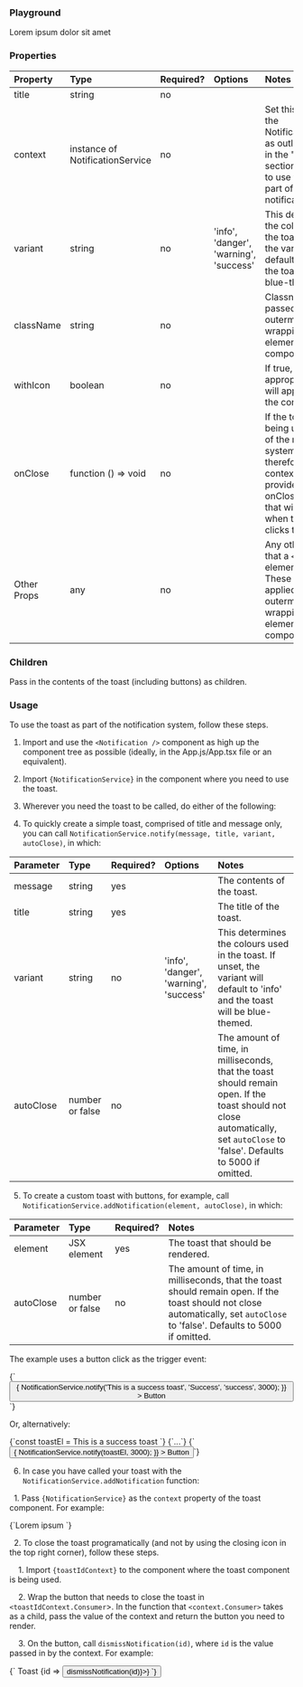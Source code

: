 <Anchor idToScrollTo="playground"><h3>Playground</h3></Anchor>

<Playground>
   <Toast>Lorem ipsum dolor sit amet</Toast>
</Playground>

<Anchor idToScrollTo="properties"><h3>Properties</h3></Anchor>

| Property    | Type                            | Required? | Options                                | Notes                                                                                                                                                                                        |
| :---------- | :------------------------------ | :-------- | :------------------------------------- | :------------------------------------------------------------------------------------------------------------------------------------------------------------------------------------------- |
| title       | string                          | no        |                                        |                                                                                                                                                                                              |
| context     | instance of NotificationService | no        |                                        | Set this property to the NotificationService, as outlined below in the "Usage" section, if you wish to use the toast as part of the notification system.                                     |
| variant     | string                          | no        | 'info', 'danger', 'warning', 'success' | This determines the colours used in the toast. If unset, the variant will default to 'info' and the toast will be blue-themed.                                                               |
| className   | string                          | no        |                                        | Classnames can be passed to the outermost wrapping `<div>` element of the component.                                                                                                         |
| withIcon    | boolean                         | no        |                                        | If true, an appropriate icon will appear next to the content.                                                                                                                                |
| onClose     | function () => void             | no        |                                        | If the toast is not being used as part of the notification system, and, therefore, no context is provided, provide the onClose function that will be called when the user clicks the X icon. |
| Other Props | any                             | no        |                                        | Any other props that a `<div>` element can take. These will be applied to the outermost wrapping `<div>` element of the component.                                                           |

<Anchor idToScrollTo="children"><h3>Children</h3></Anchor>

Pass in the contents of the toast (including buttons) as children.

<Anchor idToScrollTo="usage"><h3>Usage</h3></Anchor>

To use the toast as part of the notification system, follow these steps.

1. Import and use the `<Notification />` component as high up the component tree as possible (ideally, in the App.js/App.tsx file or an equivalent).

2. Import `{NotificationService}` in the component where you need to use the toast.

3. Wherever you need the toast to be called, do either of the following:
4. To quickly create a simple toast, comprised of title and message only, you can call `NotificationService.notify(message, title, variant, autoClose)`, in which:
   
| Parameter | Type            | Required? | Options                                | Notes                                                                                                                                                                         |
| :-------- | :-------------- | :-------- | :------------------------------------- | :---------------------------------------------------------------------------------------------------------------------------------------------------------------------------- |
| message   | string          | yes       |                                        | The contents of the toast.                                                                                                                                                    |
| title     | string          | yes       |                                        | The title of the toast.                                                                                                                                                       |
| variant   | string          | no        | 'info', 'danger', 'warning', 'success' | This determines the colours used in the toast. If unset, the variant will default to 'info' and the toast will be blue-themed.                                                |
| autoClose | number or false | no        |                                        | The amount of time, in milliseconds, that the toast should remain open. If the toast should not close automatically, set `autoClose` to 'false'. Defaults to 5000 if omitted. |

5. To create a custom toast with buttons, for example, call `NotificationService.addNotification(element, autoClose)`, in which:

| Parameter | Type            | Required? | Notes                                                                                                                                                                         |
| :-------- | :-------------- | :-------- | :---------------------------------------------------------------------------------------------------------------------------------------------------------------------------- |
| element   | JSX element     | yes       | The toast that should be rendered.                                                                                                                                            |
| autoClose | number or false | no        | The amount of time, in milliseconds, that the toast should remain open. If the toast should not close automatically, set `autoClose` to 'false'. Defaults to 5000 if omitted. |

The example uses a button click as the trigger event:


<CodeSnippet>
   {`<Button
   size="small"
   variant="tertiary"
   onClick={() => {
   NotificationService.notify('This is a success toast', 'Success', 'success', 3000);
   }}
   > Button </Button>`}
</CodeSnippet>


Or, alternatively:

<CodeSnippet>
   {`const toastEl = <Toast variant='success' title='Success' context={NotificationService}> 
      This is a success toast 
   </Toast>`}
   {`...`}
   {`<Button
   size="small"
   variant="tertiary"
   onClick={() => {
   NotificationService.notify(toastEl, 3000);
   }}
   > Button </Button>`}
</CodeSnippet>

6.  In case you have called your toast with the `NotificationService.addNotification` function:

&nbsp;&nbsp;1.  Pass `{NotificationService}` as the `context` property of the toast component. For example:

<CodeSnippet>
   {`<Toast variant="info" title="Toast title" context={NotificationService}>Lorem ipsum </Toast>`}
</CodeSnippet>

&nbsp;&nbsp;2.  To close the toast programatically (and not by using the closing icon in the top right corner), follow these steps.

   &nbsp;&nbsp;&nbsp;&nbsp;1. Import `{toastIdContext}` to the component where the toast component is being used.

   &nbsp;&nbsp;&nbsp;&nbsp;2. Wrap the button that needs to close the toast in `<toastIdContext.Consumer`>. In the function that `<context.Consumer>` takes as a child, pass the value of the context and return the button you need to render.

   &nbsp;&nbsp;&nbsp;&nbsp;3. On the button, call `dismissNotification(id)`, where `id` is the value passed in by the context. For example:


<CodeSnippet>
   {`<Toast
      context={NotificationService}
      variant="info"
      title="Toast title" >
   Toast
   <toastIdContext.Consumer>
   {id => <Button size='small' variant='label' onClick={() => dismissNotification(id)}>}
   </toastIdContext.Consumer>
   </Toast>`}
</CodeSnippet>

